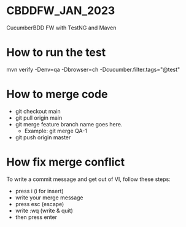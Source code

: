 # CBDDFW_JAN_2023
CucumberBDD FW with TestNG and Maven

# How to run the test
mvn verify -Denv=qa -Dbrowser=ch -Dcucumber.filter.tags="@test"

# How to merge code
- git checkout main
- git pull origin main
- git merge feature branch name goes here.
    - Example: git merge QA-1
- git push origin master

# How fix merge conflict
To write a commit message and get out of VI, follow these steps:
- press i (i for insert)
- write your merge message
- press esc (escape)
- write :wq (write & quit)
- then press enter